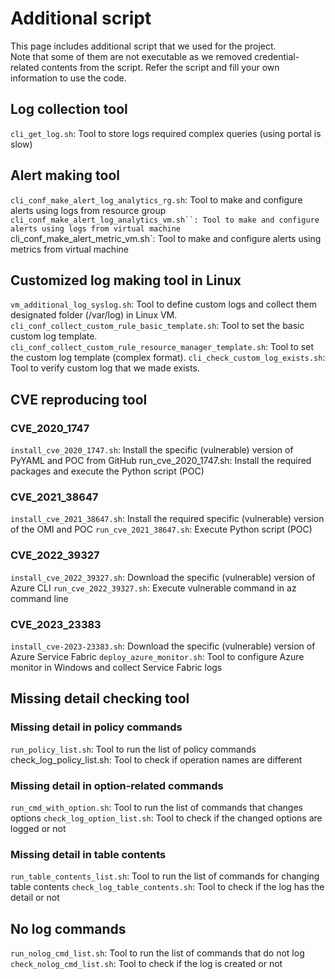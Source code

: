 # Additional script
This page includes additional script that we used for the project.  
Note that some of them are not executable as we removed credential-related contents from the script.
Refer the script and fill your own information to use the code.

## Log collection tool
`cli_get_log.sh`: Tool to store logs required complex queries (using portal is slow)

## Alert making tool
`cli_conf_make_alert_log_analytics_rg.sh`: Tool to make and configure alerts using logs from resource group
`cli_conf_make_alert_log_analytics_vm.sh``: Tool to make and configure alerts using logs from virtual machine
`cli_conf_make_alert_metric_vm.sh`: Tool to make and configure alerts using metrics from virtual machine

## Customized log making tool in Linux
`vm_additional_log_syslog.sh`: Tool to define custom logs and collect them designated folder (/var/log) in Linux VM.
`cli_conf_collect_custom_rule_basic_template.sh`: Tool to set the basic custom log template.
`cli_conf_collect_custom_rule_resource_manager_template.sh`: Tool to set the custom log template (complex format).
`cli_check_custom_log_exists.sh`: Tool to verify custom log that we made exists.

## CVE reproducing tool
### CVE_2020_1747
`install_cve_2020_1747.sh`: Install the specific (vulnerable) version of PyYAML and POC from GitHub
run_cve_2020_1747.sh: Install the required packages and execute the Python script (POC)
### CVE_2021_38647
`install_cve_2021_38647.sh`: Install the required specific (vulnerable) version of the OMI and POC
`run_cve_2021_38647.sh`: Execute Python script (POC)
### CVE_2022_39327
`install_cve_2022_39327.sh`: Download the specific (vulnerable) version of Azure CLI
`run_cve_2022_39327.sh`: Execute vulnerable command in az command line
### CVE_2023_23383
`install_cve-2023-23383.sh`: Download the specific (vulnerable) version of Azure Service Fabric
`deploy_azure_monitor.sh`: Tool to configure Azure monitor in Windows and collect Service Fabric logs

## Missing detail checking tool
### Missing detail in policy commands
`run_policy_list.sh`: Tool to run the list of policy commands
check_log_policy_list.sh: Tool to check if operation names are different
### Missing detail in option-related commands
`run_cmd_with_option.sh`: Tool to run the list of commands that changes options
`check_log_option_list.sh`: Tool to check if the changed options are logged or not
### Missing detail in table contents
`run_table_contents_list.sh`: Tool to run the list of commands for changing table contents
`check_log_table_contents.sh`: Tool to check if the log has the detail or not
  ## No log commands
`run_nolog_cmd_list.sh`: Tool to run the list of commands that do not log
`check_nolog_cmd_list.sh`: Tool to check if the log is created or not

